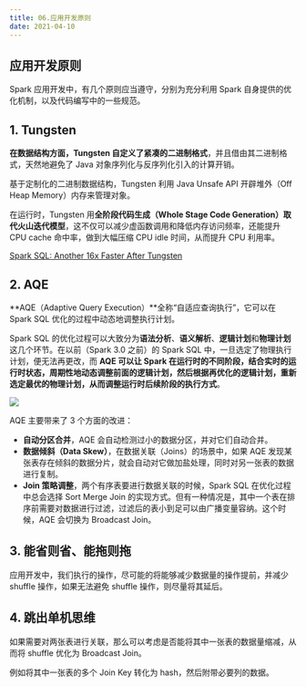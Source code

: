 ```yaml
---
title: 06.应用开发原则
date: 2021-04-10
---
```


## 应用开发原则

Spark 应用开发中，有几个原则应当遵守，分别为充分利用 Spark 自身提供的优化机制，以及代码编写中的一些规范。

## 1. Tungsten

**在数据结构方面，Tungsten 自定义了紧凑的二进制格式**，并且借由其二进制格式，天然地避免了 Java 对象序列化与反序列化引入的计算开销。

基于定制化的二进制数据结构，Tungsten 利用 Java Unsafe API 开辟堆外（Off Heap Memory）内存来管理对象。

在运行时，Tungsten 用**全阶段代码生成（Whole Stage Code Generation）**取代**火山迭代模型**，这不仅可以减少虚函数调用和降低内存访问频率，还能提升 CPU cache 命中率，做到大幅压缩 CPU idle 时间，从而提升 CPU 利用率。

[Spark SQL: Another 16x Faster After Tungsten](https://databricks.com/session/spark-sql-another-16x-faster-after-tungsten)

## 2. AQE

**AQE（Adaptive Query Execution）**全称“自适应查询执行”，它可以在 Spark SQL 优化的过程中动态地调整执行计划。

Spark SQL 的优化过程可以大致分为**语法分析**、**语义解析**、**逻辑计划**和**物理计划**这几个环节。在以前（Spark 3.0 之前）的 Spark SQL 中，一旦选定了物理执行计划，便无法再更改，而 **AQE 可以让 Spark 在运行时的不同阶段，结合实时的运行时状态，周期性地动态调整前面的逻辑计划，然后根据再优化的逻辑计划，重新选定最优的物理计划，从而调整运行时后续阶段的执行方式**。

![](https://static001.geekbang.org/resource/image/4c/17/4cdd21d991c290a12e34d5dbfbdf1f17.jpg)

AQE 主要带来了 3 个方面的改进：

- **自动分区合并**，AQE 会自动检测过小的数据分区，并对它们自动合并。
- **数据倾斜（Data Skew）**，在数据关联（Joins）的场景中，如果 AQE 发现某张表存在倾斜的数据分片，就会自动对它做加盐处理，同时对另一张表的数据进行复制。
- **Join 策略调整**，两个有序表要进行数据关联的时候，Spark SQL 在优化过程中总会选择 Sort Merge Join 的实现方式。但有一种情况是，其中一个表在排序前需要对数据进行过滤，过滤后的表小到足可以由广播变量容纳。这个时候，AQE 会切换为 Broadcast Join。

## 3. 能省则省、能拖则拖

应用开发中，我们执行的操作，尽可能的将能够减少数据量的操作提前，并减少 shuffle 操作，如果无法避免 shuffle 操作，则尽量将其延后。

## 4. 跳出单机思维

如果需要对两张表进行关联，那么可以考虑是否能将其中一张表的数据量缩减，从而将 shuffle 优化为 Broadcast Join。

例如将其中一张表的多个 Join Key 转化为 hash，然后附带必要列的数据。

